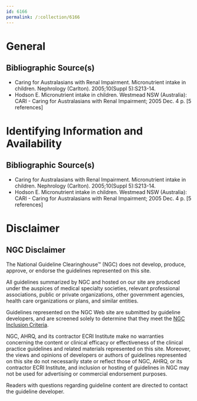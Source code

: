 ```yaml
---
id: 6166
permalink: /:collection/6166
---
```


# General

## Bibliographic Source(s)

- Caring for Australasians with Renal Impairment. Micronutrient intake in children. Nephrology (Carlton). 2005;10(Suppl 5):S213-14.
- Hodson E. Micronutrient intake in children. Westmead NSW (Australia): CARI - Caring for Australasians with Renal Impairment; 2005 Dec. 4 p. [5 references]

# Identifying Information and Availability

## Bibliographic Source(s)

- Caring for Australasians with Renal Impairment. Micronutrient intake in children. Nephrology (Carlton). 2005;10(Suppl 5):S213-14.
- Hodson E. Micronutrient intake in children. Westmead NSW (Australia): CARI - Caring for Australasians with Renal Impairment; 2005 Dec. 4 p. [5 references]

# Disclaimer

## NGC Disclaimer

The National Guideline Clearinghouse™ (NGC) does not develop, produce, approve, or endorse the guidelines represented on this site.

All guidelines summarized by NGC and hosted on our site are produced under the auspices of medical specialty societies, relevant professional associations, public or private organizations, other government agencies, health care organizations or plans, and similar entities.

Guidelines represented on the NGC Web site are submitted by guideline developers, and are screened solely to determine that they meet the [NGC Inclusion Criteria](/help-and-about/summaries/inclusion-criteria).

NGC, AHRQ, and its contractor ECRI Institute make no warranties concerning the content or clinical efficacy or effectiveness of the clinical practice guidelines and related materials represented on this site. Moreover, the views and opinions of developers or authors of guidelines represented on this site do not necessarily state or reflect those of NGC, AHRQ, or its contractor ECRI Institute, and inclusion or hosting of guidelines in NGC may not be used for advertising or commercial endorsement purposes.

Readers with questions regarding guideline content are directed to contact the guideline developer.


